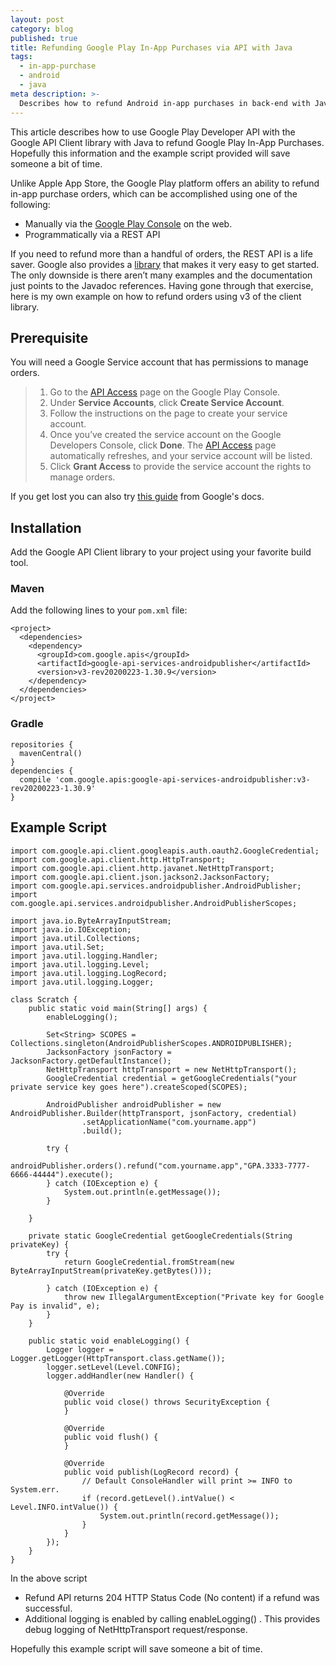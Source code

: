 ```yaml
---
layout: post
category: blog
published: true
title: Refunding Google Play In-App Purchases via API with Java
tags:
  - in-app-purchase
  - android
  - java
meta description: >-
  Describes how to refund Android in-app purchases in back-end with Java.
---
```


This article describes how to use Google Play Developer API with the Google API Client library with Java to refund Google Play In-App Purchases. Hopefully this information and the example script provided will save someone a bit of time.

Unlike Apple App Store, the Google Play platform offers an ability to refund in-app purchase orders, which can be accomplished using one of the following:

-   Manually via the [Google Play Console](https://developer.android.com/distribute/console/) on the web.
-   Programmatically via a REST API
    

If you need to refund more than a handful of orders, the REST API is a life saver. Google also provides a [library](https://github.com/googleapis/google-api-java-client-services/tree/master/clients/google-api-services-androidpublisher/v3) that makes it very easy to get started. The only downside is there aren’t many examples and the documentation just points to the Javadoc references. Having gone through that exercise, here is my own example on how to refund orders using v3 of the client library.

## Prerequisite
You will need a Google Service account that has permissions to manage orders.

> 1.  Go to the [API Access](https://play.google.com/apps/publish/#ApiAccessPlace) page on the Google Play Console.
> 2.  Under **Service Accounts**, click **Create Service Account**.
> 3.  Follow the instructions on the page to create your service account.
> 4.  Once you’ve created the service account on the Google Developers Console, click **Done**. The [API Access](https://play.google.com/apps/publish/#ApiAccessPlace) page automatically refreshes, and your service account will be listed.
> 5.  Click **Grant Access** to provide the service account the rights to manage orders.

If you get lost you can also try [this guide](https://developers.google.com/android-publisher/getting_started#setting_up_api_access_clients) from Google's docs. 

## Installation

Add the Google API Client library to your project using your favorite build tool.

### Maven
Add the following lines to your `pom.xml` file:
```
<project>
  <dependencies>
    <dependency>
      <groupId>com.google.apis</groupId>
      <artifactId>google-api-services-androidpublisher</artifactId>
      <version>v3-rev20200223-1.30.9</version>
    </dependency>
  </dependencies>
</project>
```

### Gradle
```
repositories {
  mavenCentral()
}
dependencies {
  compile 'com.google.apis:google-api-services-androidpublisher:v3-rev20200223-1.30.9'
}
```
## Example Script

```
import com.google.api.client.googleapis.auth.oauth2.GoogleCredential;
import com.google.api.client.http.HttpTransport;
import com.google.api.client.http.javanet.NetHttpTransport;
import com.google.api.client.json.jackson2.JacksonFactory;
import com.google.api.services.androidpublisher.AndroidPublisher;
import com.google.api.services.androidpublisher.AndroidPublisherScopes;

import java.io.ByteArrayInputStream;
import java.io.IOException;
import java.util.Collections;
import java.util.Set;
import java.util.logging.Handler;
import java.util.logging.Level;
import java.util.logging.LogRecord;
import java.util.logging.Logger;

class Scratch {
    public static void main(String[] args) {
        enableLogging();
        
        Set<String> SCOPES = Collections.singleton(AndroidPublisherScopes.ANDROIDPUBLISHER);
        JacksonFactory jsonFactory = JacksonFactory.getDefaultInstance();
        NetHttpTransport httpTransport = new NetHttpTransport();
        GoogleCredential credential = getGoogleCredentials("your private service key goes here").createScoped(SCOPES);

        AndroidPublisher androidPublisher = new AndroidPublisher.Builder(httpTransport, jsonFactory, credential)
                .setApplicationName("com.yourname.app")
                .build();

        try {
            androidPublisher.orders().refund("com.yourname.app","GPA.3333-7777-6666-44444").execute();
        } catch (IOException e) {
            System.out.println(e.getMessage());
        }

    }

    private static GoogleCredential getGoogleCredentials(String privateKey) {
        try {
            return GoogleCredential.fromStream(new ByteArrayInputStream(privateKey.getBytes()));

        } catch (IOException e) {
            throw new IllegalArgumentException("Private key for Google Pay is invalid", e);
        }
    }

    public static void enableLogging() {
        Logger logger = Logger.getLogger(HttpTransport.class.getName());
        logger.setLevel(Level.CONFIG);
        logger.addHandler(new Handler() {

            @Override
            public void close() throws SecurityException {
            }

            @Override
            public void flush() {
            }

            @Override
            public void publish(LogRecord record) {
                // Default ConsoleHandler will print >= INFO to System.err.
                if (record.getLevel().intValue() < Level.INFO.intValue()) {
                    System.out.println(record.getMessage());
                }
            }
        });
    }
}
```

In the above script

-   Refund API returns 204 HTTP Status Code (No content) if a refund was successful.
-   Additional logging is enabled by calling enableLogging() . This provides debug logging of NetHttpTransport request/response.
  
Hopefully this example script will save someone a bit of time.

